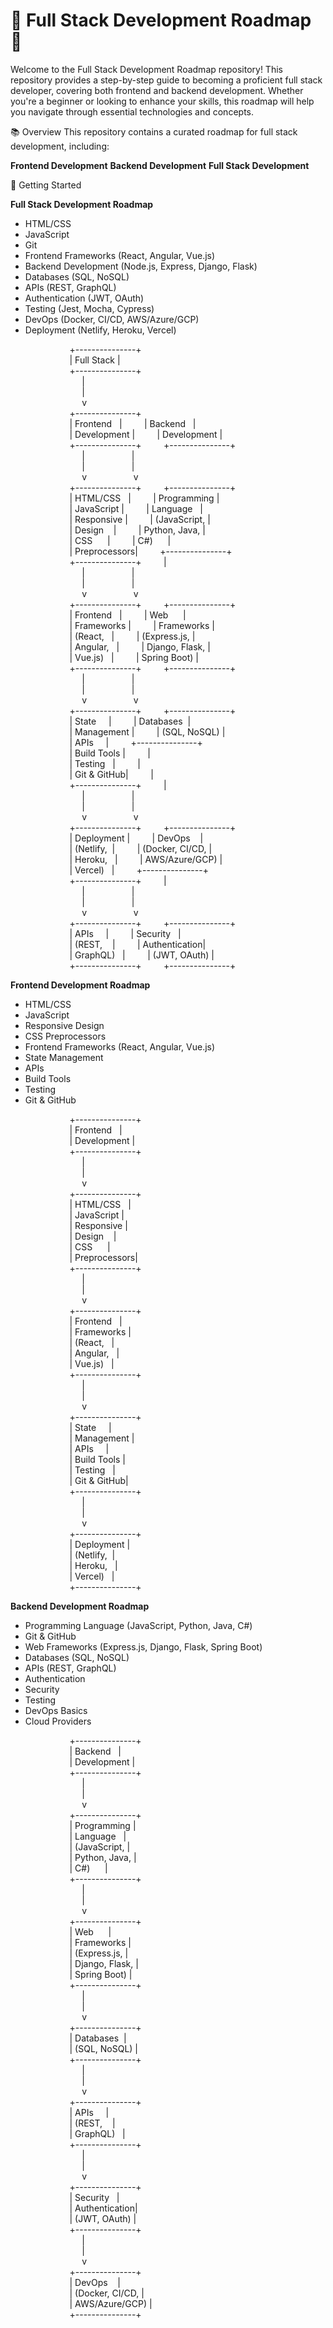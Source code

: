# 🚀 Full Stack Development Roadmap 🚀
Welcome to the Full Stack Development Roadmap repository! This repository provides a step-by-step guide to becoming a proficient full stack developer, covering both frontend and backend development. Whether you're a beginner or looking to enhance your skills, this roadmap will help you navigate through essential technologies and concepts.

📚 Overview
This repository contains a curated roadmap for full stack development, including:

**Frontend Development**
**Backend Development**
**Full Stack Development**

🚀 Getting Started

**Full Stack Development Roadmap**
* HTML/CSS
* JavaScript
* Git
* Frontend Frameworks (React, Angular, Vue.js)
* Backend Development (Node.js, Express, Django, Flask)
* Databases (SQL, NoSQL)
* APIs (REST, GraphQL)
* Authentication (JWT, OAuth)
* Testing (Jest, Mocha, Cypress)
* DevOps (Docker, CI/CD, AWS/Azure/GCP)
* Deployment (Netlify, Heroku, Vercel)

                          +---------------+  
                          |  Full Stack  |  
                          +---------------+  
                              |  
                              |  
                              v  
                          +---------------+  
                          |  Frontend   |         |  Backend   |  
                          |  Development  |         |  Development  |  
                          +---------------+         +---------------+  
                              |                    |  
                              |                    |  
                              v                    v  
                          +---------------+         +---------------+  
                          |  HTML/CSS   |         |  Programming  |  
                          |  JavaScript  |         |  Language   |  
                          |  Responsive  |         |  (JavaScript,  |  
                          |  Design    |         |  Python, Java,  |  
                          |  CSS      |         |  C#)      |  
                          |  Preprocessors|         +---------------+  
                          +---------------+         |  
                              |                    |  
                              |                    |  
                              v                    v  
                          +---------------+         +---------------+  
                          |  Frontend   |         |  Web      |  
                          |  Frameworks  |         |  Frameworks  |  
                          |  (React,    |         |  (Express.js,  |  
                          |  Angular,   |         |  Django, Flask, |  
                          |  Vue.js)    |         |  Spring Boot) |  
                          +---------------+         +---------------+  
                              |                    |  
                              |                    |  
                              v                    v  
                          +---------------+         +---------------+  
                          |  State     |         |  Databases  |  
                          |  Management  |         |  (SQL, NoSQL) |  
                          |  APIs      |         +---------------+  
                          |  Build Tools |         |  
                          |  Testing    |         |  
                          |  Git & GitHub|         |  
                          +---------------+         |  
                              |                    |  
                              |                    |  
                              v                    v  
                          +---------------+         +---------------+  
                          |  Deployment  |         |  DevOps    |  
                          |  (Netlify,  |         |  (Docker, CI/CD, |  
                          |  Heroku,    |         |  AWS/Azure/GCP) |  
                          |  Vercel)    |         +---------------+  
                          +---------------+         |  
                              |                    |  
                              |                    |  
                              v                    v  
                          +---------------+         +---------------+  
                          |  APIs      |         |  Security   |  
                          |  (REST,    |         |  Authentication|  
                          |  GraphQL)   |         |  (JWT, OAuth)  |  
                          +---------------+         +---------------+



**Frontend Development Roadmap**
* HTML/CSS
* JavaScript
* Responsive Design
* CSS Preprocessors
* Frontend Frameworks (React, Angular, Vue.js)
* State Management
* APIs
* Build Tools
* Testing
* Git & GitHub


                          +---------------+  
                          |  Frontend   |  
                          |  Development  |  
                          +---------------+  
                              |  
                              |  
                              v  
                          +---------------+  
                          |  HTML/CSS   |  
                          |  JavaScript  |  
                          |  Responsive  |  
                          |  Design    |  
                          |  CSS      |  
                          |  Preprocessors|  
                          +---------------+  
                              |  
                              |  
                              v  
                          +---------------+  
                          |  Frontend   |  
                          |  Frameworks  |  
                          |  (React,    |  
                          |  Angular,   |  
                          |  Vue.js)    |  
                          +---------------+  
                              |  
                              |  
                              v  
                          +---------------+  
                          |  State     |  
                          |  Management  |  
                          |  APIs      |  
                          |  Build Tools |  
                          |  Testing    |  
                          |  Git & GitHub|  
                          +---------------+  
                              |  
                              |  
                              v  
                          +---------------+  
                          |  Deployment  |  
                          |  (Netlify,  |  
                          |  Heroku,    |  
                          |  Vercel)    |  
                          +---------------+


**Backend Development Roadmap**
* Programming Language (JavaScript, Python, Java, C#)
* Git & GitHub
* Web Frameworks (Express.js, Django, Flask, Spring Boot)
* Databases (SQL, NoSQL)
* APIs (REST, GraphQL)
* Authentication
* Security
* Testing
* DevOps Basics
* Cloud Providers


                          +---------------+  
                          |  Backend   |  
                          |  Development  |  
                          +---------------+  
                              |  
                              |  
                              v  
                          +---------------+  
                          |  Programming  |  
                          |  Language   |  
                          |  (JavaScript,  |  
                          |  Python, Java,  |  
                          |  C#)      |  
                          +---------------+  
                              |  
                              |  
                              v  
                          +---------------+  
                          |  Web      |  
                          |  Frameworks  |  
                          |  (Express.js,  |  
                          |  Django, Flask, |  
                          |  Spring Boot) |  
                          +---------------+  
                              |  
                              |  
                              v  
                          +---------------+  
                          |  Databases  |  
                          |  (SQL, NoSQL) |  
                          +---------------+  
                              |  
                              |  
                              v  
                          +---------------+  
                          |  APIs      |  
                          |  (REST,    |  
                          |  GraphQL)   |  
                          +---------------+  
                              |  
                              |  
                              v  
                          +---------------+  
                          |  Security   |  
                          |  Authentication|  
                          |  (JWT, OAuth)  |  
                          +---------------+  
                              |  
                              |  
                              v  
                          +---------------+  
                          |  DevOps    |  
                          |  (Docker, CI/CD, |  
                          |  AWS/Azure/GCP) |  
                          +---------------+

